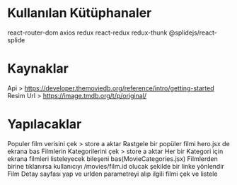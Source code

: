 <h1>Kullanılan Kütüphanaler</h1>

react-router-dom
axios
redux
react-redux
redux-thunk
@splidejs/react-splide

<h1>Kaynaklar</h1>

Api > https://developer.themoviedb.org/reference/intro/getting-started
Resim Url > https://image.tmdb.org/t/p/original/

<h1>Yapılacaklar</h1>

Populer film verisini çek > store a aktar
Rastgele bir popüler filmi hero.jsx de ekrana bas
Filmlerin Kategorilerini çek > store a aktar
Her bir Kategori için ekrana filmleri listeleyecek bileşeni bas(MovieCategories.jsx)
Filmlerden birine tıklanırsa kullanıcıyı /movies/film.id olucak şekilde bir linke yönlendir
Film Detay sayfası yap ve urlden parametreyi alıp ilgili filmi çek ve listele

